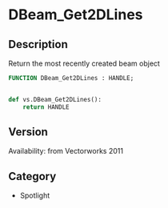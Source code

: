 # DBeam_Get2DLines

## Description
Return the most recently created beam object

```pascal
FUNCTION DBeam_Get2DLines : HANDLE;
```

```python

def vs.DBeam_Get2DLines():
    return HANDLE
```

## Version
Availability: from Vectorworks 2011
## Category
* Spotlight

